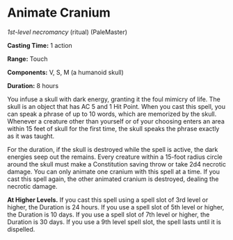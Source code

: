 # Animate Cranium
*1st-level necromancy* (ritual) (PaleMaster)

**Casting Time:** 1 action

**Range:** Touch

**Components:** V, S, M (a humanoid skull)

**Duration:** 8 hours

You infuse a skull with dark energy, granting it the foul mimicry of life. The skull is an object that has AC 5 and 1 Hit Point. When you cast this spell, you can speak a phrase of up to 10 words, which are memorized by the skull. Whenever a creature other than yourself or of your choosing enters an area within 15 feet of skull for the first time, the skull speaks the phrase exactly as it was taught.

For the duration, if the skull is destroyed while the spell is active, the dark energies seep out the remains. Every creature within a 15-foot radius circle around the skull must make a Constitution saving throw or take 2d4 necrotic damage. You can only animate one cranium with this spell at a time. If you cast this spell again, the other animated cranium is destroyed, dealing the necrotic damage.

**At Higher Levels.** If you cast this spell using a spell slot of 3rd level or higher, the Duration is 24 hours. If you use a spell slot of 5th level or higher, the Duration is 10 days. If you use a spell slot of 7th level or higher, the Duration is 30 days. If you use a 9th level spell slot, the spell lasts until it is dispelled.
